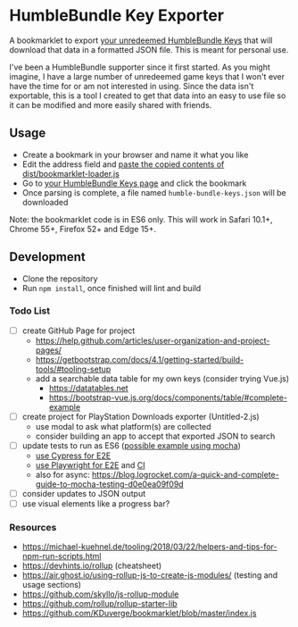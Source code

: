 # HumbleBundle Key Exporter

A bookmarklet to export [your unredeemed HumbleBundle Keys](https://www.humblebundle.com/home/keys) that will download that data in a formatted JSON file. This is meant for personal use.

I've been a HumbleBundle supporter since it first started. As you might imagine, I have a large number of unredeemed game keys that I won't ever have the time for or am not interested in using. Since the data isn't exportable, this is a tool I created to get that data into an easy to use file so it can be modified and more easily shared with friends.

## Usage

- Create a bookmark in your browser and name it what you like
- Edit the address field and [paste the copied contents of dist/bookmarklet-loader.js](https://raw.githubusercontent.com/javierjulio/humble-bundle-key-exporter/master/dist/bookmarklet-loader.js)
- Go to [your HumbleBundle Keys page](https://www.humblebundle.com/home/keys) and click the bookmark
- Once parsing is complete, a file named `humble-bundle-keys.json` will be downloaded

Note: the bookmarklet code is in ES6 only. This will work in Safari 10.1+, Chrome 55+, Firefox 52+ and Edge 15+.

## Development

- Clone the repository
- Run `npm install`, once finished will lint and build

### Todo List

- [ ] create GitHub Page for project
  - https://help.github.com/articles/user-organization-and-project-pages/
  - https://getbootstrap.com/docs/4.1/getting-started/build-tools/#tooling-setup
  - add a searchable data table for my own keys (consider trying Vue.js)
    - https://datatables.net
    - https://bootstrap-vue.js.org/docs/components/table/#complete-example
- [ ] create project for PlayStation Downloads exporter (Untitled-2.js)
  - use modal to ask what platform(s) are collected
  - consider building an app to accept that exported JSON to search
- [ ] update tests to run as ES6 ([possible example using mocha](https://medium.com/dailyjs/running-mocha-tests-as-native-es6-modules-in-a-browser-882373f2ecb0))
  - [use Cypress for E2E](https://www.cypress.io/blog/2019/11/20/drastically-simplify-your-testing-with-cypress-github-action/)
  - [use Playwright for E2E](https://medium.com/@rogger.fernandes10/e2e-tests-integrating-microsoft-playwright-with-mocha-and-chai-cb37016b63c3) and [CI](https://github.com/microsoft/playwright-github-action)
  - also for async: https://blog.logrocket.com/a-quick-and-complete-guide-to-mocha-testing-d0e0ea09f09d
- [ ] consider updates to JSON output
- [ ] use visual elements like a progress bar?

### Resources

- https://michael-kuehnel.de/tooling/2018/03/22/helpers-and-tips-for-npm-run-scripts.html
- https://devhints.io/rollup (cheatsheet)
- https://air.ghost.io/using-rollup-js-to-create-js-modules/ (testing and usage sections)
- https://github.com/skyllo/js-rollup-module
- https://github.com/rollup/rollup-starter-lib
- https://github.com/KDuverge/bookmarklet/blob/master/index.js

